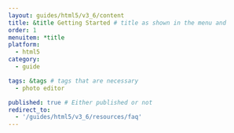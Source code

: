 ```yaml
---
layout: guides/html5/v3_6/content
title: &title Getting Started # title as shown in the menu and 
order: 1
menuitem: *title
platform:
  - html5
category: 
  - guide

tags: &tags # tags that are necessary
  - photo editor 

published: true # Either published or not 
redirect_to:
  - '/guides/html5/v3_6/resources/faq'
---
```

